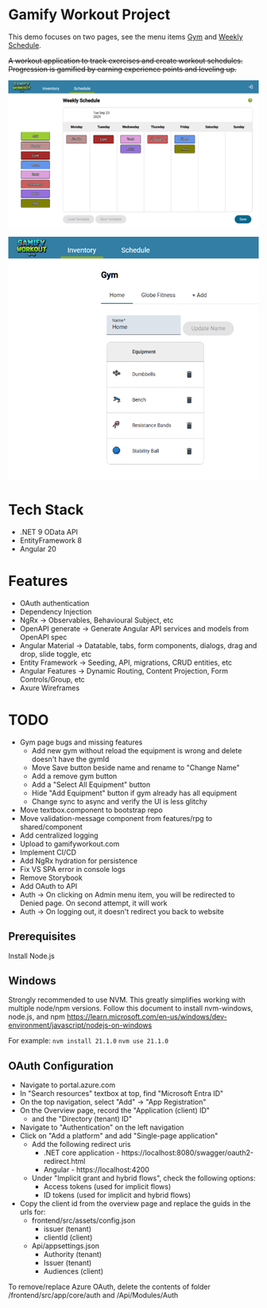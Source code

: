 # Gamify Workout Project
This demo focuses on two pages, see the menu items [Gym](/inventory/gym) and [Weekly Schedule](/schedule/week).

~~A workout application to track exercises and create workout schedules. Progression is gamified by earning experience points and leveling up.~~

![Weekly Schedule](Weekly%20Schedule.png)

![Gym Equipment](Gym%20Equipment.png)

# Tech Stack
- .NET 9 OData API 
- EntityFramework 8
- Angular 20

# Features
- OAuth authentication
- Dependency Injection
- NgRx -> Observables, Behavioural Subject, etc
- OpenAPI generate -> Generate Angular API services and models from OpenAPI spec
- Angular Material -> Datatable, tabs, form components, dialogs, drag and drop, slide toggle, etc
- Entity Framework -> Seeding, API, migrations, CRUD entities, etc
- Angular Features -> Dynamic Routing, Content Projection, Form Controls/Group, etc
- Axure Wireframes

# TODO
- Gym page bugs and missing features
  - Add new gym without reload the equipment is wrong and delete doesn't have the gymId
  - Move Save button beside name and rename to "Change Name"
  - Add a remove gym button
  - Add a "Select All Equipment" button
  - Hide "Add Equipment" button if gym already has all equipment
  - Change sync to async and verify the UI is less glitchy
- Move textbox.component to bootstrap repo
- Move validation-message component from features/rpg to shared/component
- Add centralized logging
- Upload to gamifyworkout.com
- Implement CI/CD
- Add NgRx hydration for persistence
- Fix VS SPA error in console logs
- Remove Storybook
- Add OAuth to API
- Auth -> On clicking on Admin menu item, you will be redirected to Denied page. On second attempt, it will work
- Auth -> On logging out, it doesn't redirect you back to website

## Prerequisites
Install Node.js

## Windows
Strongly recommended to use NVM. This greatly simplifies working with multiple node/npm versions.
Follow this document to install nvm-windows, node.js, and npm
https://learn.microsoft.com/en-us/windows/dev-environment/javascript/nodejs-on-windows

For example:
`nvm install 21.1.0`
`nvm use 21.1.0`

## OAuth Configuration
- Navigate to portal.azure.com
- In "Search resources" textbox at top, find "Microsoft Entra ID"
- On the top navigation, select "Add" -> "App Registration"
- On the Overview page, record the "Application (client) ID"
  - and the "Directory (tenant) ID"
- Navigate to "Authentication" on the left navigation
- Click on "Add a platform" and add "Single-page application"
  - Add the following redirect uris
    - .NET core application - https://localhost:8080/swagger/oauth2-redirect.html
    - Angular - https://localhost:4200
  - Under "Implicit grant and hybrid flows", check the following options:
    - Access tokens (used for implicit flows)
    - ID tokens (used for implicit and hybrid flows)
- Copy the client id from the overview page and replace the guids in the urls for:
  - frontend/src/assets/config.json
    - issuer (tenant)
    - clientId (client)
  - Api/appsettings.json
    - Authority (tenant)
    - Issuer (tenant)
    - Audiences (client)

To remove/replace Azure OAuth, delete the contents of folder /frontend/src/app/core/auth and /Api/Modules/Auth
